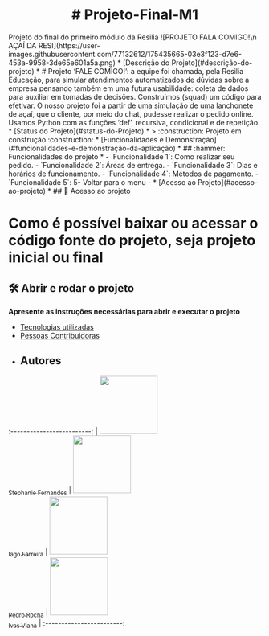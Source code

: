 <h1 align="center"> # Projeto-Final-M1 </h1>
Projeto do final do primeiro módulo da Resilia
![PROJETO FALA COMIGO!\n AÇAÍ DA RESI](https://user-images.githubusercontent.com/77132612/175435665-03e3f123-d7e6-453a-9958-3de65e601a5a.png)
* [Descrição do Projeto](#descrição-do-projeto)
* # Projeto ‘FALE COMIGO!’: a equipe foi chamada, pela Resilia Educação, para simular atendimentos automatizados de dúvidas sobre a empresa pensando também em uma futura usabilidade: coleta de dados para auxiliar em tomadas de decisões. Construímos (squad) um código para efetivar. O nosso projeto foi a partir de uma simulação de uma lanchonete de açaí, que o cliente, por meio do chat, pudesse realizar o pedido online. Usamos Python com as funções ‘def’, recursiva, condicional e de repetição. 
* [Status do Projeto](#status-do-Projeto)
* > :construction: Projeto em construção :construction:
* [Funcionalidades e Demonstração](#funcionalidades-e-demonstração-da-aplicação)
* ## :hammer: Funcionalidades do projeto
* 
- `Funcionalidade 1`: Como realizar seu pedido.
- `Funcionalidade 2`: Áreas de entrega.
- `Funcionalidade 3`: Dias e horários de funcionamento.
- `Funcionalidade 4`: Métodos de pagamento.
- `Funcionalidade 5`: 5- Voltar para o menu
- 
* [Acesso ao Projeto](#acesso-ao-projeto)
* ## 📁 Acesso ao projeto

# Como é possível baixar ou acessar o código fonte do projeto, seja projeto inicial ou final

## 🛠️ Abrir e rodar o projeto

**Apresente as instruções necessárias para abrir e executar o projeto**
* [Tecnologias utilizadas](#tecnologias-utilizadas)
* [Pessoas Contribuidoras](#pessoas-contribuidoras)
* ## Autores
:-------------------------:
| [<img src="https://media-exp2.licdn.com/dms/image/C4D03AQEwckSJvmCKaA/profile-displayphoto-shrink_800_800/0/1655408004857?e=1661385600&v=beta&t=dygBW4krehvAut3CsqCX-hS6Mzx0AiJjV0W1TnyND7s" width=115><br><sub>Stephanie Fernandes</sub>](https://github.com/stefernandes23) |  [<img src="[https://avatars.githubusercontent.com/u/30351153?v=4](https://media-exp2.licdn.com/dms/image/C4E03AQE-krECDJ0y3w/profile-displayphoto-shrink_800_800/0/1655933771978?e=1661385600&v=beta&t=aZq-ZtwguP3xBM2cLwh1loPWdTcsgIbJYgklYKtJCV8)" width=115><br><sub>Iago Ferreira</sub>](https://github.com/Iagw18) |  [<img src="[https://avatars.githubusercontent.com/u/8989346?v=4](https://media-exp2.licdn.com/dms/image/D4D35AQF1BdP5yJe40A/profile-framedphoto-shrink_800_800/0/1647980540645?e=1656637200&v=beta&t=D9yrmpyy_EF-XKAjKeSJWjoyb7mE8HvyAIA6tW4DIts)" width=115><br><sub>Pedro Rocha</sub>](https://github.com/pedrorcm) | [<img src="[https://avatars.githubusercontent.com/u/37356058?v=4](https://media-exp2.licdn.com/dms/image/D4D35AQGISl8lyuc75w/profile-framedphoto-shrink_800_800/0/1646765489763?e=1656637200&v=beta&t=K42HozCAAgYOkgyrQa6c2Gd602bv6FwnZxw2UwZrwvg)" width=115><br><sub>Ives Viana</sub>](https://github.com/IvesFragoso)
| :------------------------:
